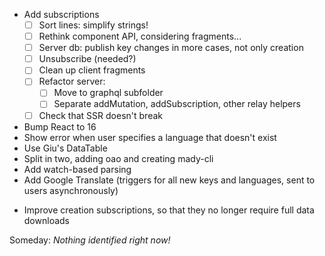 * Add subscriptions
    - [ ] Sort lines: simplify strings!
    - [ ] Rethink component API, considering fragments...
    - [ ] Server db: publish key changes in more cases, not only creation
    - [ ] Unsubscribe (needed?)
    - [ ] Clean up client fragments
    - [ ] Refactor server:
        - [ ] Move to graphql subfolder
        - [ ] Separate addMutation, addSubscription, other relay helpers
    - [ ] Check that SSR doesn't break
* Bump React to 16
* Show error when user specifies a language that doesn't exist
* Use Giu's DataTable
* Split in two, adding oao and creating mady-cli
* Add watch-based parsing
* Add Google Translate (triggers for all new keys and languages, sent to users asynchronously)

- Improve creation subscriptions, so that they no longer require full data downloads

Someday: *Nothing identified right now!*